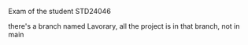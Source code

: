 Exam of the student STD24046

there's a branch named Lavorary, all the project is in that branch, not in main
